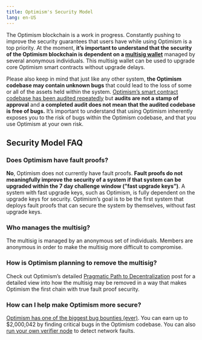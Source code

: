 ```yaml
---
title: Optimism's Security Model
lang: en-US
---
```


The Optimism blockchain is a work in progress.
Constantly pushing to improve the security guarantees that users have while using Optimism is a top priority.
At the moment, **it’s important to understand that the security of the Optimism blockchain is dependent on a [multisig wallet](https://www.coindesk.com/tech/2020/11/10/multisignature-wallets-can-keep-your-coins-safer-if-you-use-them-right/)** managed by several anonymous individuals.
This multisig wallet can be used to upgrade core Optimism smart contracts without upgrade delays.

Please also keep in mind that just like any other system, **the Optimism codebase may contain unknown bugs** that could lead to the loss of some or all of the assets held within the system.
[Optimism’s smart contract codebase has been audited repeatedly](https://github.com/ethereum-optimism/optimism/tree/develop/technical-documents/security-reviews) but **audits are not a stamp of approval** and **a completed audit does not mean that the audited codebase is free of bugs.**
It’s important to understand that using Optimism inherently exposes you to the risk of bugs within the Optimism codebase, and that you use Optimism at your own risk.


## Security Model FAQ

### Does Optimism have fault proofs?

**No**, Optimism does not currently have fault proofs.
**Fault proofs do not meaningfully improve the security of a system if that system can be upgraded within the 7 day challenge window (”fast upgrade keys”)**.
A system with fast upgrade keys, such as Optimism, is fully dependent on the upgrade keys for security.
Optimism’s goal is to be the first system that deploys fault proofs that can secure the system by themselves, without fast upgrade keys.

### Who manages the multisig?

The multisig is managed by an anonymous set of individuals.
Members are anonymous in order to make the multisig more difficult to compromise.

### How is Optimism planning to remove the multisig?

Check out Optimism’s detailed [Pragmatic Path to Decentralization](https://medium.com/ethereum-optimism/our-pragmatic-path-to-decentralization-cb5805ca43c1) post for a detailed view into how the multisig may be removed in a way that makes Optimism the first chain with true fault proof security.

### How can I help make Optimism more secure?

[Optimism has one of the biggest bug bounties (ever)](./bounties.md).
You can earn up to $2,000,042 by finding critical bugs in the Optimism codebase.
You can also [run your own verifier node](https://github.com/smartcontracts/simple-optimism-node/) to detect network faults.
